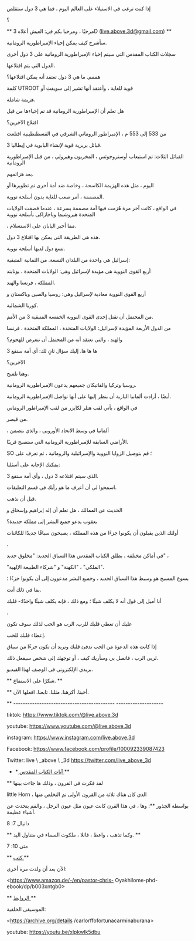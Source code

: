 إذا كنت ترغب في الاستيلاء على العالم اليوم ، فما هي 3 دول ستقلص

؟

** مرحبًا ، ومرحبا بكم في: العيش أعلاه 3D (<live.above.3d@gmail.com>) **

سأشرح كيف يمكن إحياء الإمبراطورية الرومانية.

سجلات الكتاب المقدس التي سيتم إحياء الإمبراطورية الرومانية على 3 دول أخرى

الدول التي يتم اقتلاعها.

هممم. ما هي 3 دول تعتقد أنه يمكن اقتلاعها؟

كلمة UTROOT قوية للغاية ، وأعتقد أنها تشير إلى سويفت أو

هزيمة شاملة.

هل تعلم أن الإمبراطورية الرومانية قد تم إحياءها من قبل

اقتلاع الآخرين؟

من 533 إلى 553 م ، الإمبراطور الروماني الشرقي في القسطنطينية اقتلعت

3 قبائل بربرية قوية لإنشاء البابوية في إيطاليا.

القبائل الثلاث: تم استيعاب أوستروجوثس ، المخربون وهيرولي ، من قبل الإمبراطورية الرومانية

بعد هزائمهم.

اليوم ، مثل هذه الهزيمة الكاسحة ، وخاصة ضد أمة أخرى تم تطويرها أو

المصممة ، أمر صعب للغاية بدون أسلحة نووية.

في الواقع ، كانت آخر مرة هُزمت فيها أمة مصممة بسرعة ، عندما قصفت الولايات المتحدة هيروشيما وناجازاكي بأسلحة نووية

، مما أجبر اليابان على الاستسلام.

هذه هي الطريقة التي يمكن بها اقتلاع 3 دول.

تسع دول لديها أسلحة نووية.

إسرائيل هي واحدة من البلدان التسعة. من الثمانية المتبقية:

أربع القوى النووية هي مؤيدة لإسرائيل وهي: الولايات المتحدة ، يونايتد

المملكة ، فرنسا والهند.

أربع القوى النووية معادية لإسرائيل وهي: روسيا والصين وباكستان و

كوريا الشمالية.

من المحتمل أن تقتل إحدى القوى النووية الخمسة المتبقية 3 من الأمم.

من الدول الأربعة المؤيدة لإسرائيل: الولايات المتحدة ، المملكة المتحدة ، فرنسا

والهند ، والتي تعتقد أنه من المحتمل أن تتعرض للهجوم؟

ها ها ها. إليك سؤال ثانٍ لك: أي أمة ستقع 3

الآخرين؟

وهنا تلميح.

روسيا وتركيا والفاتيكان جميعهم يدعون الإمبراطورية الرومانية.

أيضًا ، أرادت ألمانيا النازية أن ينظر إليها على أنها تواصل الإمبراطورية الرومانية.

في الواقع ، يأتي لقب هتلر لكايزر من لقب الإمبراطور الروماني

من قيصر.

، ألمانيا في وسط الاتحاد الأوروبي ، والذي يتضمن

الأراضي السابقة للإمبراطورية الرومانية التي ستصبح قريبًا.

SO ؛ قم بتوصيل الزوايا النووية والإسرائيلية والرومانية ، ثم تعرف على

يمكنك الإجابة على أسئلنا:

الذي سيتم اقتلاعه 3 دول ، وأي أمة ستقع 3.

  اسمحوا لي أن أعرف ما هو رأيك في قسم التعليقات.

قبل أن نذهب.

الحديث عن الممالك ، هل تعلم أن إله إبراهيم وإسحاق و

يعقوب يدعو جميع البشر إلى مملكة جديدة؟

أولئك الذين يقبلون أن يكونوا جزءًا من هذه المملكة ، يصبحون سباقًا جديدًا للكائنات

.

في أماكن مختلفة ، يطلق الكتاب المقدس هذا السباق الجديد: "مخلوق جديد" ،

"الملكي" ، "الكهنة" و "شركاء الطبيعة الإلهية".

يسوع المسيح هو وسيط هذا السباق الجديد ، وجميع البشر مدعوون إلى أن يكونوا جزءًا ؛

بما في ذلك أنت.

أنا أميل إلى قول أنه لا يكلف شيئًا ؛ ومع ذلك ، فإنه يكلف شيئًا واحدًا:- قلبك

.

عليك أن تعطي قلبك للرب. الرب هو الحب لذلك سوف تكون

إعطاء قلبك للحب.

إذا كانت هذه الدعوة من الحب تدفئ قلبك وتريد أن تكون جزءًا من سباق

لربى الرب ، فاتصل بي وسأريك كيف ، أو توجهك إلى شخص سيفعل ذلك.

بريدي الإلكتروني في الوصف لهذا الفيديو.

** شكرًا على الاستماع. **

** أحبنا. أكرهنا. مثلنا. تابعنا. افعلها الآن.

** ------------------------------------------- --------------------

tiktok: <https://www.tiktok.com/@live.above.3d>

youtube: <https://www.youtube.com/@live.above.3d>

instagram: <https://www.instagram.com/live.above.3d>

  Facebook: <https://www.facebook.com/profile/100092339087423>

Twitter: live \ _above \ _3d <https://twitter.com/live_above_3d>

* *<u> آيات الكتاب المقدس </u> **

** لقد فكرت في القرون ، وذلك ها جاءت بينها

little Horn ، الذي كان هناك ثلاثة من القرون الأولى تم التخلص منها

بواسطة الجذور **: وها ، في هذا القرن كانت عيون مثل عيون الرجل ، والفم يتحدث عن أشياء عظيمة.

دانيال 7: 8

** وكما تذهب ، واعظ ، قائلا ، ملكوت السماء في متناول اليد. **

متى 10: 7

** <u> كتب </u> **

الآن بعد أن ولدت مرة أخرى:

<https://www.amazon.de/-/en/pastor-chris- Oyakhilome-phd-ebook/dp/b003xntgb0>

** <u> الروابط </u> **

الموسيقى الخلفية:

<https://archive.org/details /carlorffofortunacarminaburana>

youtube: <https://youtu.be/xlpkwlk5dbu>